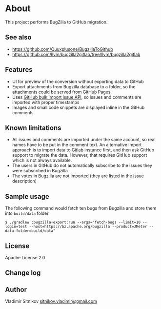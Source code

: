 About
=====

This project performs BugZilla to GitHub migration.

See also
--------

* https://github.com/Quuxplusone/BugzillaToGithub
* https://github.com/llvm/bugzilla2gitlab/tree/llvm/bugzilla2gitlab

Features
--------

* UI for preview of the conversion without exporting data to GitHub
* Export attachments from Bugzilla database to a folder, so the attachments could be served from [GitHub Pages](https://pages.github.com/).
* Uses [GitHub bulk import issue API](https://gist.github.com/jonmagic/5282384165e0f86ef105), so issues and comments are imported with proper timestamps
* Images and small code snippets are displayed inline in the GitHub comments.

Known limitations
-----------------

* All issues and comments are imported under the same account, so real names have to be put in the comment text.
  An alternative import approach is to import data to [Gitlab](https://about.gitlab.com/) instance first, and then ask GitHub support to migrate the data.
  However, that requires GitHub support which is not always available.
* The users in GitHub do not automatically subscribe to the issues they were subscribed in Bugzilla
* The votes in Bugzilla are not imported (they are listed in the issue description)

Sample usage
------------

The following command would fetch ten bugs from Bugzilla and store them into `build/data` folder.

    $ ./gradlew :bugzilla-export:run --args="fetch-bugs --limit=10 --login=test --host=https://bz.apache.org/bugzilla --product=JMeter --data-folder=build/data"

License
-------
Apache License 2.0

Change log
----------

Author
------
Vladimir Sitnikov <sitnikov.vladimir@gmail.com>
